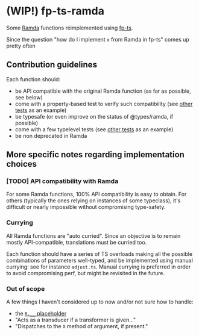 # (WIP!) fp-ts-ramda

Some [Ramda](https://ramdajs.com/) functions reimplemented using [fp-ts](https://github.com/gcanti/fp-ts).

Since the question "how do I implement `x` from Ramda in fp-ts" comes up pretty often

## Contribution guidelines

Each function should:

- be API compatible with the original Ramda function (as far as possible, see below)
- come with a property-based test to verify such compatibility (see [other tests](https://github.com/giogonzo/fp-ts-ramda/blob/master/test/index.test.ts) as an example)
- be typesafe (or even improve on the status of @types/ramda, if possible)
- come with a few typelevel tests (see [other tests](https://github.com/giogonzo/fp-ts-ramda/blob/master/dtslint/ts3.5/index.ts) as an example)
- be non deprecated in Ramda

## More specific notes regarding implementation choices

### [TODO] API compatibility with Ramda

For some Ramda functions, 100% API compatibility is easy to obtain. For others (typically the ones relying on instances of some typeclass), it's difficult or nearly impossible without compromising type-safety.

### Currying

All Ramda functions are "auto curried". Since an objective is to remain mostly API-compatible, translations must be curried too.

Each function should have a series of TS overloads making all the possible combinations of parameters well-typed, and be implemented using manual currying: see for instance `adjust.ts`.
Manual currying is preferred in order to avoid compromising perf, but might be revisited in the future.

### Out of scope

A few things I haven't considered up to now and/or not sure how to handle:

- the [`R.__` placeholder](https://ramdajs.com/docs/#__)
- "Acts as a transducer if a transformer is given..."
- "Dispatches to the `X` method of argument, if present."
